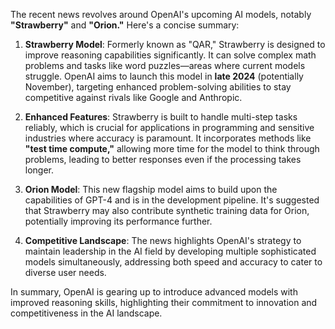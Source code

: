 The recent news revolves around OpenAI's upcoming AI models, notably **"Strawberry"** and **"Orion."** Here's a concise summary:

1. **Strawberry Model**: Formerly known as "QAR," Strawberry is designed to improve reasoning capabilities significantly. It can solve complex math problems and tasks like word puzzles—areas where current models struggle. OpenAI aims to launch this model in **late 2024** (potentially November), targeting enhanced problem-solving abilities to stay competitive against rivals like Google and Anthropic.

2. **Enhanced Features**: Strawberry is built to handle multi-step tasks reliably, which is crucial for applications in programming and sensitive industries where accuracy is paramount. It incorporates methods like **"test time compute,"** allowing more time for the model to think through problems, leading to better responses even if the processing takes longer.

3. **Orion Model**: This new flagship model aims to build upon the capabilities of GPT-4 and is in the development pipeline. It's suggested that Strawberry may also contribute synthetic training data for Orion, potentially improving its performance further.

4. **Competitive Landscape**: The news highlights OpenAI's strategy to maintain leadership in the AI field by developing multiple sophisticated models simultaneously, addressing both speed and accuracy to cater to diverse user needs.

In summary, OpenAI is gearing up to introduce advanced models with improved reasoning skills, highlighting their commitment to innovation and competitiveness in the AI landscape.